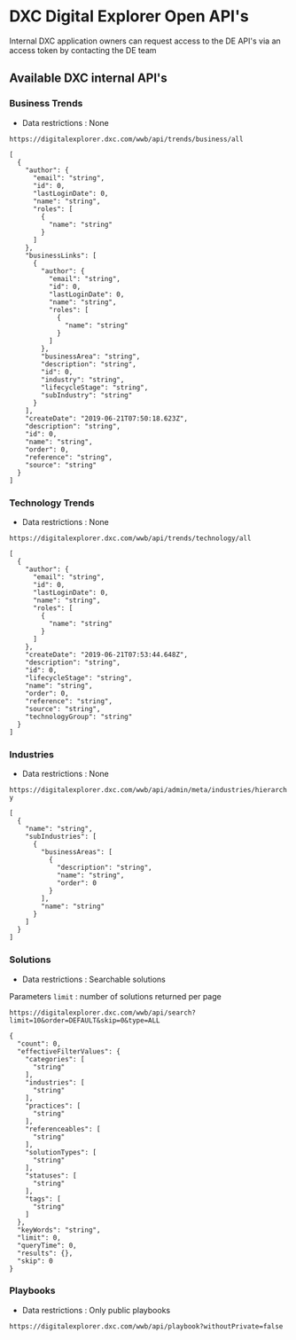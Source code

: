 # DXC Digital Explorer Open API's

Internal DXC application owners can request access to the DE API's via an access token by contacting the DE team 


## Available DXC internal API's

### Business Trends
- Data restrictions : None

`https://digitalexplorer.dxc.com/wwb/api/trends/business/all`

~~~
[
  {
    "author": {
      "email": "string",
      "id": 0,
      "lastLoginDate": 0,
      "name": "string",
      "roles": [
        {
          "name": "string"
        }
      ]
    },
    "businessLinks": [
      {
        "author": {
          "email": "string",
          "id": 0,
          "lastLoginDate": 0,
          "name": "string",
          "roles": [
            {
              "name": "string"
            }
          ]
        },
        "businessArea": "string",
        "description": "string",
        "id": 0,
        "industry": "string",
        "lifecycleStage": "string",
        "subIndustry": "string"
      }
    ],
    "createDate": "2019-06-21T07:50:18.623Z",
    "description": "string",
    "id": 0,
    "name": "string",
    "order": 0,
    "reference": "string",
    "source": "string"
  }
]
~~~

### Technology Trends
- Data restrictions : None

`https://digitalexplorer.dxc.com/wwb/api/trends/technology/all`
~~~
[
  {
    "author": {
      "email": "string",
      "id": 0,
      "lastLoginDate": 0,
      "name": "string",
      "roles": [
        {
          "name": "string"
        }
      ]
    },
    "createDate": "2019-06-21T07:53:44.648Z",
    "description": "string",
    "id": 0,
    "lifecycleStage": "string",
    "name": "string",
    "order": 0,
    "reference": "string",
    "source": "string",
    "technologyGroup": "string"
  }
]
~~~

### Industries
- Data restrictions : None

`https://digitalexplorer.dxc.com/wwb/api/admin/meta/industries/hierarchy`

~~~
[
  {
    "name": "string",
    "subIndustries": [
      {
        "businessAreas": [
          {
            "description": "string",
            "name": "string",
            "order": 0
          }
        ],
        "name": "string"
      }
    ]
  }
]
~~~

### Solutions
- Data restrictions : Searchable solutions

Parameters
`limit` : number of solutions returned per page


`https://digitalexplorer.dxc.com/wwb/api/search?limit=10&order=DEFAULT&skip=0&type=ALL`


~~~
{
  "count": 0,
  "effectiveFilterValues": {
    "categories": [
      "string"
    ],
    "industries": [
      "string"
    ],
    "practices": [
      "string"
    ],
    "referenceables": [
      "string"
    ],
    "solutionTypes": [
      "string"
    ],
    "statuses": [
      "string"
    ],
    "tags": [
      "string"
    ]
  },
  "keyWords": "string",
  "limit": 0,
  "queryTime": 0,
  "results": {},
  "skip": 0
}
~~~

### Playbooks

- Data restrictions : Only public playbooks

`https://digitalexplorer.dxc.com/wwb/api/playbook?withoutPrivate=false`


~~~

~~~


